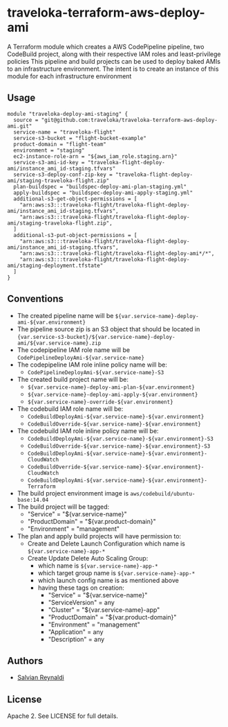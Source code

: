 # traveloka-terraform-aws-deploy-ami
A Terraform module which creates a AWS CodePipeline pipeline, two CodeBuild project, along with their respective IAM roles and least-privilege policies
This pipeline and build projects can be used to deploy baked AMIs to an infrastructure environment. The intent is to create an instance of this module for each infrastructure environment

## Usage
```
module "traveloka-deploy-ami-staging" {
  source = "git@github.com:traveloka/traveloka-terraform-aws-deploy-ami.git"
  service-name = "traveloka-flight"
  service-s3-bucket = "flight-bucket-example"
  product-domain = "flight-team"
  environment = "staging"
  ec2-instance-role-arn = "${aws_iam_role.staging.arn}"
  service-s3-ami-id-key = "traveloka-flight-deploy-ami/instance_ami_id-staging.tfvars"
  service-s3-deploy-conf-zip-key = "traveloka-flight-deploy-ami/staging-traveloka-flight.zip"
  plan-buildspec = "buildspec-deploy-ami-plan-staging.yml"
  apply-buildspec = "buildspec-deploy-ami-apply-staging.yml"
  additional-s3-get-object-permissions = [
    "arn:aws:s3:::traveloka-flight/traveloka-flight-deploy-ami/instance_ami_id-staging.tfvars",
    "arn:aws:s3:::traveloka-flight/traveloka-flight-deploy-ami/staging-traveloka-flight.zip",
  ]
  additional-s3-put-object-permissions = [
    "arn:aws:s3:::traveloka-flight/traveloka-flight-deploy-ami/instance_ami_id-staging.tfvars",
    "arn:aws:s3:::traveloka-flight/traveloka-flight-deploy-ami*/*",
    "arn:aws:s3:::traveloka-flight/traveloka-flight-deploy-ami/staging-deployment.tfstate"
  ]
}
```

## Conventions
 - The created pipeline name will be `${var.service-name}-deploy-ami-${var.environment}`
 - The pipeline source zip is an S3 object that should be located in `{var.service-s3-bucket}/${var.service-name}-deploy-ami/${var.service-name}.zip`
 - The codepipeline IAM role name will be `CodePipelineDeployAmi-${var.service-name}`
 - The codepipeline IAM role inline policy name will be:
    - `CodePipelineDeployAmi-${var.service-name}-S3`
 - The created build project name will be:
    - `${var.service-name}-deploy-ami-plan-${var.environment}`
    - `${var.service-name}-deploy-ami-apply-${var.environment}`
    - `${var.service-name}-override-${var.environment}`
 - The codebuild IAM role name will be:
    - `CodeBuildDeployAmi-${var.service-name}-${var.environment}`
    - `CodeBuildOverride-${var.service-name}-${var.environment}`
 - The codebuild IAM role inline policy name will be:
    - `CodeBuildDeployAmi-${var.service-name}-${var.environment}-S3`
    - `CodeBuildOverride-${var.service-name}-${var.environment}-S3`
    - `CodeBuildDeployAmi-${var.service-name}-${var.environment}-CloudWatch`
    - `CodeBuildOverride-${var.service-name}-${var.environment}-CloudWatch`
    - `CodeBuildDeployAmi-${var.service-name}-${var.environment}-Terraform`
 - The build project environment image is `aws/codebuild/ubuntu-base:14.04`
 - The build project will be tagged:
    - "Service" = "${var.service-name}"
    - "ProductDomain" = "${var.product-domain}"
    - "Environment" = "management"
 - The plan and apply build projects will have permission to:
    - Create and Delete Launch Configuration which name is `${var.service-name}-app-*`
    - Create Update Delete Auto Scaling Group:
      - which name is `${var.service-name}-app-*`
      - which target group name is `${var.service-name}-app-*`
      - which launch config name is as mentioned above
      - having these tags on creation:
        - "Service" = "${var.service-name}"
        - "ServiceVersion" = any
        - "Cluster" = "${var.service-name}-app"
        - "ProductDomain" = "${var.product-domain}"
        - "Environment" = "management"
        - "Application" = any
        - "Description" = any

## Authors

 - [Salvian Reynaldi](https://github.com/salvianreynaldi)


## License

Apache 2. See LICENSE for full details.
